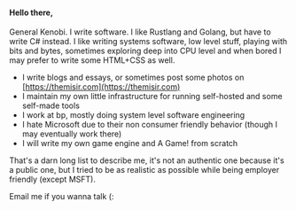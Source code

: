 #### Hello there,

General Kenobi. I write software. I like Rustlang and Golang, but have to write C# instead. I like writing systems software, low level stuff, playing with bits and bytes, sometimes exploring deep into CPU level and when bored I may prefer to write some HTML+CSS as well.

- I write blogs and essays, or sometimes post some photos on [https://themisir.com](https://themisir.com)
- I maintain my own little infrastructure for running self-hosted and some self-made tools
- I work at bp, mostly doing system level software engineering
- I hate Microsoft due to their non consumer friendly behavior (though I may eventually work there)
- I will write my own game engine and A Game! from scratch

That's a darn long list to describe me, it's not an authentic one because it's a public one, but I tried to be as realistic as possible while being employer friendly (except MSFT).

Email me if you wanna talk (:
